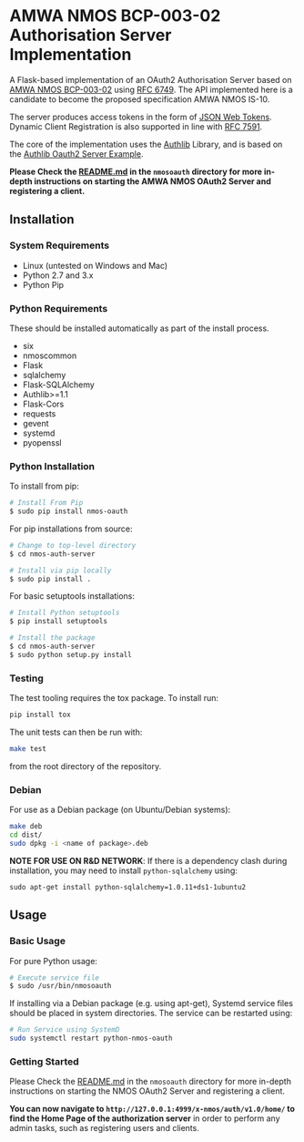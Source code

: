 <!---NAME--->
# AMWA NMOS BCP-003-02 Authorisation Server Implementation
<!---/NAME--->

A Flask-based implementation of an OAuth2 Authorisation Server
based on [AMWA NMOS BCP-003-02](https://amwa-tv.github.io/nmos-api-security/best-practice-authorisation.html) using [RFC 6749](https://tools.ietf.org/html/rfc6749). The API implemented here is a candidate to become the proposed specification AMWA NMOS IS-10.

The server produces access tokens in the form of [JSON Web Tokens](https://tools.ietf.org/html/rfc7519). Dynamic Client Registration is also supported in line with [RFC 7591](https://tools.ietf.org/html/rfc7591).

The core of the implementation uses the [Authlib](https://authlib.org/) Library, and is based on the [Authlib Oauth2 Server Example](https://github.com/authlib/example-oauth2-server).

**Please Check the [README.md](https://github.com/bbc/nmos-auth-server/tree/master/nmosoauth) in the `nmosoauth` directory for more in-depth instructions on starting the AMWA NMOS OAuth2 Server and registering a client.**

## Installation

### System Requirements

*   Linux (untested on Windows and Mac)
*   Python 2.7 and 3.x
*   Python Pip

### Python Requirements
These should be installed automatically as part of the install process.

* six
* nmoscommon
* Flask
* sqlalchemy
* Flask-SQLAlchemy
* Authlib>=1.1
* Flask-Cors
* requests
* gevent
* systemd
* pyopenssl

### Python Installation

To install from pip:

```bash
# Install From Pip
$ sudo pip install nmos-oauth
```

For pip installations from source:

```bash
# Change to top-level directory
$ cd nmos-auth-server

# Install via pip locally
$ sudo pip install .
```

For basic setuptools installations:

```bash
# Install Python setuptools
$ pip install setuptools

# Install the package
$ cd nmos-auth-server
$ sudo python setup.py install
```

### Testing

The test tooling requires the tox package. To install run:

```bash
pip install tox
```

The unit tests can then be run with:

```bash
make test
```

from the root directory of the repository.

### Debian

For use as a Debian package (on Ubuntu/Debian systems):

```bash
make deb
cd dist/
sudo dpkg -i <name of package>.deb
```

**NOTE FOR USE ON R&D NETWORK**: If there is a dependency clash during installation, you may need to install `python-sqlalchemy` using:

`sudo apt-get install python-sqlalchemy=1.0.11+ds1-1ubuntu2`


## Usage

### Basic Usage

For pure Python usage:

```bash
# Execute service file
$ sudo /usr/bin/nmosoauth
```
If installing via a Debian package (e.g. using apt-get), Systemd service files should be placed in system directories. The service can be restarted using:

```bash
# Run Service using SystemD
sudo systemctl restart python-nmos-oauth
```

### Getting Started

Please Check the [README.md](https://github.com/bbc/nmos-auth-server/tree/master/nmosoauth) in the `nmosoauth` directory for more in-depth instructions on starting the NMOS OAuth2 Server and registering a client.

**You can now navigate to `http://127.0.0.1:4999/x-nmos/auth/v1.0/home/` to find the Home Page of the authorization server** in order to perform any admin tasks, such as registering users and clients.
